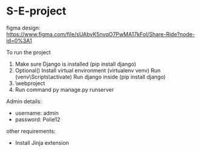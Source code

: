 # S-E-project
figma design: 
https://www.figma.com/file/sUAbvK5nvqO7PwMA17kFol/Share-Ride?node-id=0%3A1

To run the project
1. Make sure Django is installed (pip install django)
2. Optional()
   Install virtual environment (virtualenv venv)
   Run (venv\Scripts\activate)
   Run django inside (pip install django)
3. \webproject
4. Run command
   py manage.py runserver
   


Admin details: 
  - username: admin
  - password: Polie12

other requirements:
 - Install Jinja extension